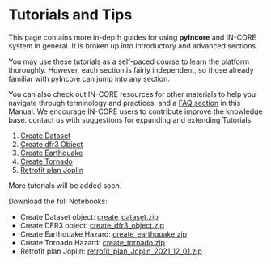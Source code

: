 # Tutorials and Tips

This page contains more in-depth guides for using **pyIncore** and IN-CORE system in general. It is broken up into introductory
and advanced sections.

You may use these tutorials as a self-paced course to learn the platform thoroughly. However, each section is fairly independent,
so those already familiar with pyIncore can jump into any section.

You can also check out IN-CORE resources for other materials to help you navigate through terminology and practices, and a [FAQ section](faq.md) in this Manual.
We encourage IN-CORE users to contribute improve the knowledge base. contact us with suggestions for expanding and extending Tutorials.

1. [Create Dataset](notebooks/create_dataset/create_dataset.ipynb)
2. [Create dfr3 Object](notebooks/create_dfr3_object/create_dfr3_object.ipynb)
3. [Create Earthquake](notebooks/create_earthquake/create_earthquake.ipynb)
4. [Create Tornado](notebooks/create_tornado/create_tornado.ipynb)
5. [Retrofit plan Joplin](notebooks/retrofit_plan_Joplin_2021_12_01/retrofit_plan_Joplin_2021_12_01.ipynb)

More tutorials will be added soon.

Download the full Notebooks:

- Create Dataset object: [create_dataset.zip](https://github.com/IN-CORE/incore-docs/blob/master/notebooks/create_dataset.zip)
- Create DFR3 object: [create_dfr3_object.zip](https://github.com/IN-CORE/incore-docs/blob/master/notebooks/create_dfr3_object.zip)
- Create Earthquake Hazard: [create_earthquake.zip](https://github.com/IN-CORE/incore-docs/blob/master/notebooks/create_earthquake.zip)
- Create Tornado Hazard: [create_tornado.zip](https://github.com/IN-CORE/incore-docs/blob/master/notebooks/create_tornado.zip)
- Retrofit plan Joplin: [retrofit_plan_Joplin_2021_12_01.zip](https://github.com/IN-CORE/incore-docs/blob/master/notebooks/retrofit_plan_Joplin_2021_12_01.zip)

